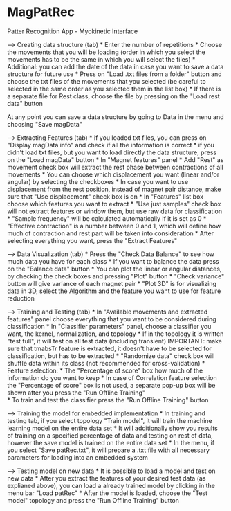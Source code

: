 # MagPatRec
Patter Recognition App - Myokinetic Interface

--> Creating data structure (tab)
	* Enter the number of repetitions
	* Choose the movements that you will be loading (order in which you select the movements has to be the same in which you will select the files)
	* Additional: you can add the date of the data in case you want to save a data structure for future use
	* Press on "Load .txt files from a folder" button and choose the txt files of the movements that you selected (be careful to selected in the same order as you selected them in the list box)
	* If there is a separate file for Rest class, choose the file by pressing on the "Load rest data" button

At any point you can save a data structure by going to Data in the menu and choosing "Save magData" 

--> Extracting Features (tab)
	* if you loaded txt files, you can press on "Display magData info" and check if all the information is correct
	* if you didn't load txt files, but you want to load directly the data structure, press on the "Load magData" button
	* In "Magnet features" panel
		* Add "Rest" as movement check box will extract the rest phase between contractions of all movements 
		* You can choose which displacement you want (linear and/or angular) by selecting the checkboxes
		* In case you want to use displacement from the rest position, instead of magnet pair distance, make sure that "Use displacement" check box is on
		* In "Features" list box choose which features you want to extract
		* "Use just samples" check box will not extract features or window them, but use raw data for classification
		* "Sample frequency" will be calculated automatically if it is set as 0
		* "Effective contraction" is a number between 0 and 1, which will define how much of contraction and rest part will be taken into consideration
		* After selecting everything you want, press the "Extract Features"

--> Data Visualization (tab)
	* Press the "Check Data Balance" to see how much data you have for each class
	* If you want to balance the data press on the "Balance data" button
	* You can plot the linear or angular distances, by checking the check boxes and pressing "Plot" button
	* "Check variance" button will give variance of each magnet pair
	* "Plot 3D" is for visualizing data in 3D, select the Algorithm and the feature you want to use for feature reduction

--> Training and Testing (tab)
	* In "Available movements and extracted features" panel choose everything that you want to be considered during classification
	* In "Classifier parameters" panel, choose a classifier you want, the kernel, normalization, and topology
		* If in the topology it is written "test full", it will test on all test data (including transient)
			IMPORTANT: make sure that tmabsTr feature is extracted, it doesn't have to be selected for classification, but has to be extracted
		* "Randomize data" check box will shuffle data within its class (not recommended for cross-validation)
	* Feature selection:
		* The "Percentage of score" box how much of the information do you want to keep
		* In case of Correlation feature selection the "Percentage of score" box is not used, a separate pop-up box will be shown after you press the "Run Offline Training"			
	* To train and test the classifier press the "Run Offline Training" button

--> Training the model for embedded implementation
	* In training and testing tab, if you select topology "Train model", it will train the machine learning model on the entire data set
	* It will additionally show you results of training on a specified percentage of data and testing on rest of data, however the save model is trained on the entire data set
	* In the menu, if you select "Save patRec.txt", it will prepare a .txt file with all necessary parameters for loading into an embedded system

--> Testing model on new data
	* It is possible to load a model and test on new data
	* After you extract the features of your desired test data (as explianed above), you can load a already trained model by clicking in the menu bar "Load patRec"
	* After the model is loaded, choose the "Test model" topology and press the "Run Offline Training" button
